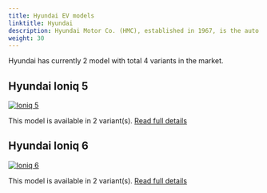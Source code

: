 ```yaml
---
title: Hyundai EV models
linktitle: Hyundai
description: Hyundai Motor Co. (HMC), established in 1967, is the auto sales leader in the Korean domestic market and exports vehicles to 190 countries worldwide. Hyundai Motor Co. operates the world's largest integrated automobile manufacturing facility in Ulsan, located on Korea's southeast coast. Their electric IONIQ series of EV has been popular.  
weight: 30
---
```

Hyundai has currently 2 model with total 4 variants in the market. 


## Hyundai Ioniq 5

[![Ioniq 5](https://media.evkx.net/multimedia/models/hyundai/ioniq_5/ioniq_5_long_range_2wd/main_1_st.jpg)](ioniq_5)

This model is available in 2 variant(s). 
[Read full details](ioniq_5/)

## Hyundai Ioniq 6

[![Ioniq 6](https://media.evkx.net/multimedia/models/hyundai/ioniq_6/ioniq_6_long_range_awd/main_1_st.jpg)](ioniq_6)

This model is available in 2 variant(s). 
[Read full details](ioniq_6/)
